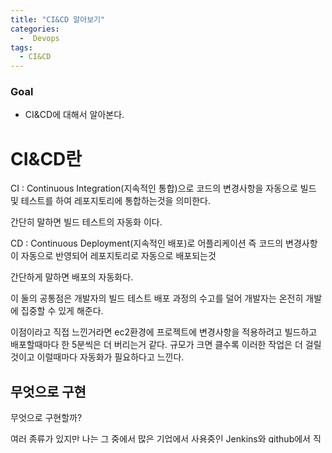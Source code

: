 ```yaml
---
title: "CI&CD 알아보기"
categories:
  -  Devops
tags:
  - CI&CD
---
```



### Goal
 * CI&CD에 대해서 알아본다.



# CI&CD란

CI : Continuous Integration(지속적인 통합)으로 코드의 변경사항을 자동으로 빌드 및 테스트를 하여 레포지토리에 통합하는것을 의미한다.

간단히 말하면 빌드 테스트의 자동화 이다.


CD : Continuous Deployment(지속적인 배포)로 어플리케이션 즉 코드의 변경사항이 자동으로 반영되어 레포지토리로 자동으로 배포되는것

간단하게 말하면 배포의 자동화다.

이 둘의 공통점은 개발자의 빌드 테스트 배포 과정의 수고를 덜어 개발자는 온전히 개발에 집중할 수 있게 해준다.

이점이라고 직접 느낀거라면 ec2환경에 프로젝트에 변경사항을 적용하려고 빌드하고 배포할때마다 한 5분씩은 더 버리는거 같다. 규모가 크면 클수록 이러한 작업은
더 걸릴것이고 이럴때마다 자동화가 필요하다고 느낀다.

## 무엇으로 구현

무엇으로 구현할까? 

여러 종류가 있지만 나는 그 중에서 많은 기업에서 사용중인 Jenkins와 github에서 직접 제공해주고 있는 github action을 유심히 보았다.

그중에서 Github action은 사용하기가 더 쉽다고 하고 현 내 프로젝트의 규모도 작은편이니 조금 더 접근하기 편한 github action으로 정하였다.

물론 그 외에도 각각의 장단점이 있다. 이는 아래 링크를 보면서 참고했다.

[github action vs jenkins](https://choseongho93.tistory.com/295)

## github actions

깃헙 action문서에 소개글을 보겠다.

GitHubActions는 빌드, 테스트 및 배포 파이프라인을 자동화할 수 있는 CI/CD(지속적 통합 및 지속적인 제공) 플랫폼입니다. 저장소에 대한 모든 풀 요청을 빌드하고 테스트하는 워크플로우를 생성하거나 병합된 풀 요청을 프로덕션 환경에 배포할 수 있습니다.

이 내용만 봐도 githubaction은 github에 특화되어 있는 ci/cd 플랫폼이란걸 알수있다.

그렇다면 워크플로우란 뭘까 그것은 용어를 정리해보면서 알아보겠다.

## github actions 용어

### workflow 

하나 이상의 Job으로 구성된 자동화 프로세스다. yaml파일로 정의될수 있고 yaml파일이 workflow가 동작할 git 저장소에 존재해야된다. 

yaml에 등록된 event가 git 저장소에서 발생했을때 실행이 된다. 하나의 깃 저장소는 여러개의 workflow를 가질수 있고 각 worlflow는 다른 step으로 구성 될 수 있다. 

깃헙에서는 깃 저장소에 github/workflows 가 존재하는지 확인한다.

### events 

event는 저장소에서 workflow가 수행되도록 하는 특별한 활동을 의미한다.

예를 들어 pull request를 생성하거나 이슈를 열거나 저장에서 커밋을 push하는 것을 의미한다. 추가적으로, REST API를 통해서 스케쥴링도 할 수도 있다고 한다.

### job

job은 같은 runner 에서 수행되는 step의 집합이다. step은 shell 스크립트나 action으로 구성되어 있다. step들은 순차적으로 수행되고 서로 의존한다.

같은 runner 안에서 step이 실행되면 step들은 데이터 공유가 가능하다. 예를 들어, 애플리케이션을 빌드하고 빌드한 데이터를 바탕으로 애플리케이션을 테스트할 수 있다.

job 끼리는 종속성을 가질 수 있다.(기본적으로 job은 서로 종속성이 없고 병렬적으로 수행할 수 있다.) job이 다른 job에 종속하게 되면, 종속된 job이 완료될 때 실행할 수 있다.

### Action

step에서 job이 실제로 어떤 일을 할지 정의를 하는데 반복적으로 하는 작업들을 이미 만들어진 action을 통해서 가져올 수 있다. 

예를 들어, docker login, gradle build등의 절차를 내가 작성하지 않아도 이미 만들어진 템플릿을 가져와서 간단하게 사용법에 따라 작성할 수 있다. 즉 action은 특정행동을 해주는 템플릿이다.

### Runner

runner는 workflow가 실행되는 서버를 의미한다.  각 runner는 동시에 하나의 job만 실행할 수 있다. github 는 우분투 리눅스, 윈도우, macos 환경에서 workflow를 수행할 수 있도록 제공한다. 

github에서 제공되는 가상머신은 기본적으로 OS만 설치된 환경에서 workflow 를 수행한다. 사용자가 원하면 자신이 가진 서버에서 workflow를 수행할 수도 있다.

## 동작 흐름 정리

1. git repository 안에서 생성된 event들이 trigger가 되어 workflow 진행
2. runner에서 worklfow에 정의된 Job들이 실행 
3. 이때 Job은 순차적으로 실행되거나 병렬적으로 처리될수 있음

다음 부터는 github action으로 ci부터 구현해 보겠다.





참고 :

[git 용어 번역](https://dgahn.tistory.com/m/16)

[git 설명 원본](https://docs.github.com/en/actions/using-workflows/workflow-syntax-for-github-actions#onpushpull_requestpull_request_targetpathspaths-ignore)





